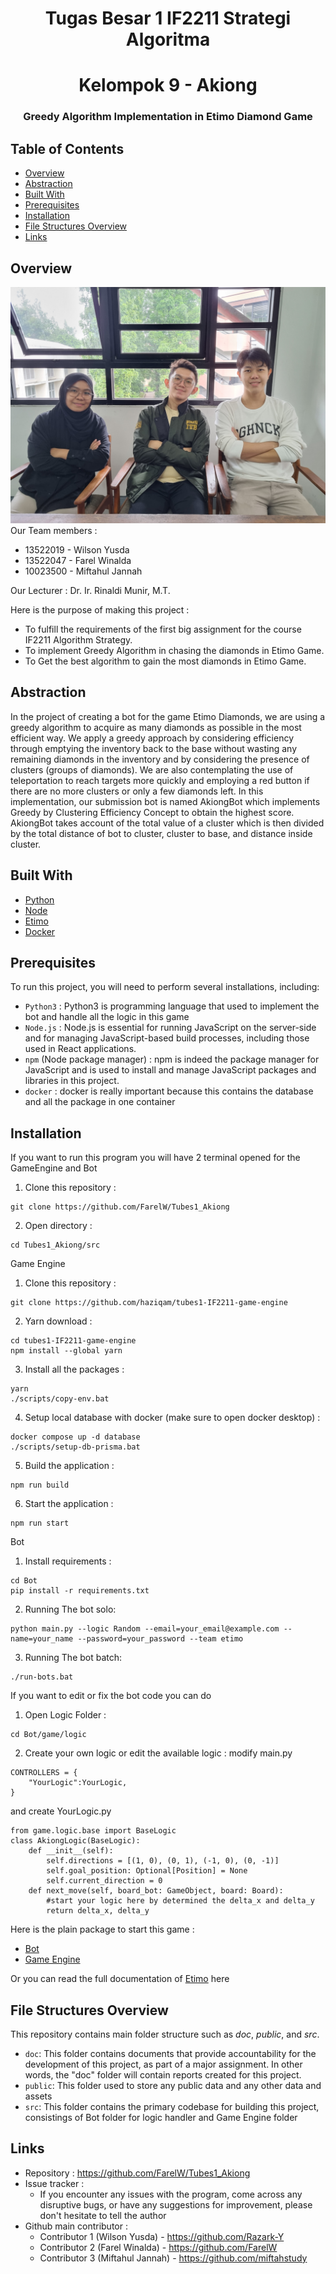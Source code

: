 <h1 align="center">Tugas Besar 1 IF2211 Strategi Algoritma</h1>
<h1 align="center">Kelompok 9 - Akiong</h3>
<h3 align="center">Greedy Algorithm Implementation in Etimo Diamond Game</p>

## Table of Contents

- [Overview](#overview)
- [Abstraction](#abstraction)
- [Built With](#built-with)
- [Prerequisites](#prerequisites)
- [Installation](#installation)
- [File Structures Overview](#file-structures-overview)
- [Links](#links)


## Overview
![Foto](https://github.com/FarelW/Tubes1_Akiong/blob/main/public/324605.jpg)
Our Team members :
- 13522019 - Wilson Yusda
- 13522047 - Farel Winalda
- 10023500 - Miftahul Jannah

<p>Our Lecturer : Dr. Ir. Rinaldi Munir, M.T.</p>

Here is the purpose of making this project :
- To fulfill the requirements of the first big assignment for the course IF2211 Algorithm Strategy.
- To implement Greedy Algorithm in chasing the diamonds in Etimo Game.
- To Get the best algorithm to gain the most diamonds in Etimo Game.

## Abstraction

In the project of creating a bot for the game Etimo Diamonds, we are using a greedy algorithm to acquire as many diamonds as possible in the most efficient way. We apply a greedy approach by considering efficiency through emptying the inventory back to the base without wasting any remaining diamonds in the inventory and by considering the presence of clusters (groups of diamonds). We are also contemplating the use of teleportation to reach targets more quickly and employing a red button if there are no more clusters or only a few diamonds left. In this implementation, our submission bot is named AkiongBot which implements Greedy by Clustering Efficiency Concept to obtain the highest score. AkiongBot takes account of the total value of a cluster which is then divided by the total distance of bot to cluster, cluster to base, and distance inside cluster.

## Built With

- [Python](https://www.python.org/)
- [Node](https://nodejs.org/en)
- [Etimo](https://diamonds.etimo.se/)
- [Docker](https://www.docker.com/)

## Prerequisites

To run this project, you will need to perform several installations, including:
- `Python3` : Python3 is programming language that used to implement the bot and handle all the logic in this game
- `Node.js` : Node.js is essential for running JavaScript on the server-side and for managing JavaScript-based build processes, including those used in React applications.
- `npm` (Node package manager) : npm is indeed the package manager for JavaScript and is used to install and manage JavaScript packages and libraries in this project.
- `docker` : docker is really important because this contains the database and all the package in one container

## Installation

If you want to run this program you will have 2 terminal opened for the GameEngine and Bot

1. Clone this repository :
```shell
git clone https://github.com/FarelW/Tubes1_Akiong
```

2. Open directory : 
```shell
cd Tubes1_Akiong/src
```

Game Engine
1. Clone this repository :
```shell
git clone https://github.com/haziqam/tubes1-IF2211-game-engine
```

2. Yarn download :
```shell
cd tubes1-IF2211-game-engine
npm install --global yarn
```

3. Install all the packages :
```shell
yarn
./scripts/copy-env.bat
```

4. Setup local database with docker (make sure to open docker desktop) :
``` shell
docker compose up -d database
./scripts/setup-db-prisma.bat
```

5. Build the application :
``` shell
npm run build
```

6. Start the application :
``` shell
npm run start
```

Bot
1. Install requirements :
```shell
cd Bot
pip install -r requirements.txt
```

2. Running The bot solo:
```shell
python main.py --logic Random --email=your_email@example.com --name=your_name --password=your_password --team etimo
```

3. Running The bot batch:
```shell
./run-bots.bat
```

If you want to edit or fix the bot code you can do
1. Open Logic Folder :
```shell
cd Bot/game/logic
```

2. Create your own logic or edit the available logic :
modify main.py
```
CONTROLLERS = {
    "YourLogic":YourLogic,
}
```

and create YourLogic.py
```
from game.logic.base import BaseLogic
class AkiongLogic(BaseLogic):
    def __init__(self):
        self.directions = [(1, 0), (0, 1), (-1, 0), (0, -1)]
        self.goal_position: Optional[Position] = None
        self.current_direction = 0
    def next_move(self, board_bot: GameObject, board: Board):
        #start your logic here by determined the delta_x and delta_y
        return delta_x, delta_y
```

Here is the plain package to start this game :
- [Bot](https://github.com/haziqam/tubes1-IF2211-bot-starter-pack/releases/tag/v1.0.1)
- [Game Engine](https://github.com/haziqam/tubes1-IF2211-game-engine/releases/tag/v1.1.0)

Or you can read the full documentation of  [Etimo](https://docs.google.com/document/d/1L92Axb89yIkom0b24D350Z1QAr8rujvHof7-kXRAp7c/edit) here

## File Structures Overview
This repository contains main folder structure such as _doc_, _public_, and _src_.
- `doc`: This folder contains documents that provide accountability for the development of this project, as part of a major assignment. In other words, the "doc" folder will contain reports created for this project.
- `public`: This folder used to store any public data and any other data and assets
- `src`: This folder contains the primary codebase for building this project, consistings of Bot folder for logic handler and Game Engine folder 

## Links
- Repository : https://github.com/FarelW/Tubes1_Akiong
- Issue tracker :
   - If you encounter any issues with the program, come across any disruptive bugs, or have any suggestions for improvement, please don't hesitate to tell the author
- Github main contributor :
   - Contributor 1 (Wilson Yusda) - https://github.com/Razark-Y
   - Contributor 2 (Farel Winalda) - https://github.com/FarelW
   - Contributor 3 (Miftahul Jannah) - https://github.com/miftahstudy
